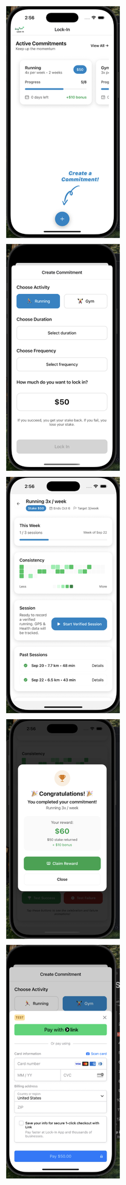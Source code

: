 <div style="display: flex; flex-wrap: wrap; justify-content: center; align-items: center; gap: 16px;">
    <img src="./assets/images/lock-in-home.png" alt="Home Page" width="300" />
    <img src="./assets/images/lock-in-form.png" alt="Form Page" width="300" />
    <img src="./assets/images/lock-in-session.png" alt="Session Page" width="300" />
    <img src="./assets/images/lock-in-success.png" alt="SuccessPage" width="300" />
    <img src="./assets/images/lock-in-payment.png" alt="SuccessPage" width="300" />
</div>